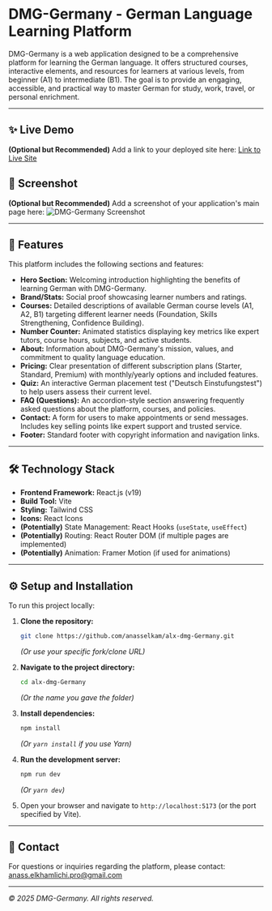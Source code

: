 # DMG-Germany - German Language Learning Platform

DMG-Germany is a web application designed to be a comprehensive platform for learning the German language. It offers structured courses, interactive elements, and resources for learners at various levels, from beginner (A1) to intermediate (B1). The goal is to provide an engaging, accessible, and practical way to master German for study, work, travel, or personal enrichment.

---

## ✨ Live Demo

**(Optional but Recommended)** Add a link to your deployed site here:
[Link to Live Site](your-live-site-url-here)

## 📸 Screenshot

**(Optional but Recommended)** Add a screenshot of your application's main page here:
![DMG-Germany Screenshot](path/to/your/screenshot.png)

---

## 🚀 Features

This platform includes the following sections and features:

*   **Hero Section:** Welcoming introduction highlighting the benefits of learning German with DMG-Germany.
*   **Brand/Stats:** Social proof showcasing learner numbers and ratings.
*   **Courses:** Detailed descriptions of available German course levels (A1, A2, B1) targeting different learner needs (Foundation, Skills Strengthening, Confidence Building).
*   **Number Counter:** Animated statistics displaying key metrics like expert tutors, course hours, subjects, and active students.
*   **About:** Information about DMG-Germany's mission, values, and commitment to quality language education.
*   **Pricing:** Clear presentation of different subscription plans (Starter, Standard, Premium) with monthly/yearly options and included features.
*   **Quiz:** An interactive German placement test ("Deutsch Einstufungstest") to help users assess their current level.
*   **FAQ (Questions):** An accordion-style section answering frequently asked questions about the platform, courses, and policies.
*   **Contact:** A form for users to make appointments or send messages. Includes key selling points like expert support and trusted service.
*   **Footer:** Standard footer with copyright information and navigation links.

---

## 🛠️ Technology Stack

*   **Frontend Framework:** React.js (v19)
*   **Build Tool:** Vite
*   **Styling:** Tailwind CSS
*   **Icons:** React Icons
*   **(Potentially)** State Management: React Hooks (`useState`, `useEffect`)
*   **(Potentially)** Routing: React Router DOM (if multiple pages are implemented)
*   **(Potentially)** Animation: Framer Motion (if used for animations)

---

## ⚙️ Setup and Installation

To run this project locally:

1.  **Clone the repository:**
    ```bash
    git clone https://github.com/anasselkam/alx-dmg-Germany.git
    ```
    *(Or use your specific fork/clone URL)*

2.  **Navigate to the project directory:**
    ```bash
    cd alx-dmg-Germany
    ```
    *(Or the name you gave the folder)*

3.  **Install dependencies:**
    ```bash
    npm install
    ```
    *(Or `yarn install` if you use Yarn)*

4.  **Run the development server:**
    ```bash
    npm run dev
    ```
    *(Or `yarn dev`)*

5.  Open your browser and navigate to `http://localhost:5173` (or the port specified by Vite).

---

## 📧 Contact

For questions or inquiries regarding the platform, please contact:
[anass.elkhamlichi.pro@gmail.com](mailto:anass.elkhamlichi.pro@gmail.com)

---

*© 2025 DMG-Germany. All rights reserved.*

